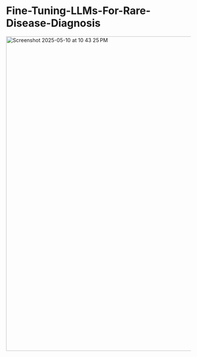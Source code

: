 # Fine-Tuning-LLMs-For-Rare-Disease-Diagnosis
 
<img width="860" alt="Screenshot 2025-05-10 at 10 43 25 PM" src="https://github.com/user-attachments/assets/0df809b3-c29f-4161-8add-0feabe413333" />
